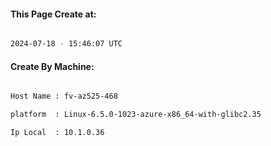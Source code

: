 
   
#### This Page Create at:

```bash

2024-07-18 - 15:46:07 UTC

```

#### Create By Machine:

```bash

Host Name : fv-az525-468

platform  : Linux-6.5.0-1023-azure-x86_64-with-glibc2.35

Ip Local  : 10.1.0.36

```

